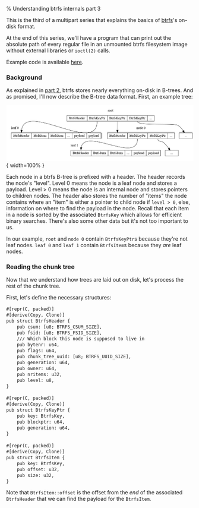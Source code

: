 % Understanding btrfs internals part 3

This is the third of a multipart series that explains the basics of
[btrfs][0]'s on-disk format.

At the end of this series, we'll have a program that can print out the absolute
path of every regular file in an unmounted btrfs filesystem image without
external libraries or `ioctl(2)` calls.

Example code is available [here][1].

### Background

As explained in [part 2][2], btrfs stores nearly everything on-disk in B-trees.
And as promised, I'll now describe the B-tree data format. First, an example tree:

![](../examples/btrfs-internals-3/tree.png){ width=100% }

Each node in a btrfs B-tree is prefixed with a header. The header records the
node's "level". Level 0 means the node is a leaf node and stores a payload.
Level > 0 means the node is an internal node and stores pointers to children
nodes.  The header also stores the number of "items" the node contains where an
"item" is either a pointer to child node if `level > 0`, else, information on
where to find the payload in the node. Recall that each item in a node is
sorted by the associated `BtrfsKey` which allows for efficient binary searches.
There's also some other data but it's not too important to us.

In our example, `root` and `node 0` contain `BtrfsKeyPtr`s because they're not
leaf nodes. `leaf 0` and `leaf 1` contain `BtrfsItem`s because they _are_ leaf
nodes.

### Reading the chunk tree

Now that we understand how trees are laid out on disk, let's process the rest of
the chunk tree.

First, let's define the necessary structures:

``` {#function .rust}
#[repr(C, packed)]
#[derive(Copy, Clone)]
pub struct BtrfsHeader {
    pub csum: [u8; BTRFS_CSUM_SIZE],
    pub fsid: [u8; BTRFS_FSID_SIZE],
    /// Which block this node is supposed to live in
    pub bytenr: u64,
    pub flags: u64,
    pub chunk_tree_uuid: [u8; BTRFS_UUID_SIZE],
    pub generation: u64,
    pub owner: u64,
    pub nritems: u32,
    pub level: u8,
}

#[repr(C, packed)]
#[derive(Copy, Clone)]
pub struct BtrfsKeyPtr {
    pub key: BtrfsKey,
    pub blockptr: u64,
    pub generation: u64,
}

#[repr(C, packed)]
#[derive(Copy, Clone)]
pub struct BtrfsItem {
    pub key: BtrfsKey,
    pub offset: u32,
    pub size: u32,
}
```

Note that `BtrfsItem::offset` is the offset from the _end_ of the associated
`BtrfsHeader` that we can find the payload for the `BtrfsItem`.


[0]: https://en.wikipedia.org/wiki/Btrfs
[1]: https://github.com/danobi/btrfs-walk
[2]: btrfs-internals-2.html
